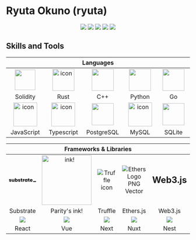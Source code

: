 # Ryuta Okuno (ryuta)

<div align="center">
            <img src="https://img.icons8.com/fluency/30/000000/star.png" />
            <img src="https://img.icons8.com/fluency/30/000000/star.png" />
            <img src="https://img.icons8.com/fluency/30/000000/star.png" />
            <img src="https://img.icons8.com/fluency/30/000000/star.png" />
            <img src="https://img.icons8.com/fluency/30/000000/star.png" />
 </div>
<!-- GREETING  -->
<!-- <h3 align="center">Hello! Welcome to my profile.
<br> *****
</h3>
<p align="center">
  <img src="https://readme-typing-svg.herokuapp.com/?lines=%20Follow%20if%20you%20find%20me%20cool!;I%20follow-back%20soonest.;%20My%20mail%20is%20ryuta960710@gmail.com;I%20am%20ready%20for%20collaboration.&font=Fira%20Code&center=true&width=440&height=45&vCenter=true&size=22">
</p>
<div align="center"> Social and Contact Info. </div><br>
  <p align="center">
<a href="https://ryuta0710.vercel.app/"><img src="https://img.shields.io/badge/PORTFOLIO-fff?style=for-the-badge&logo=googlechrome&logoColor=blue" alt="Portfolio" /></a>&nbsp;
<a href="mailto: ryuta960710@gmail.com"><img src="https://img.shields.io/badge/gmail-d62828?style=for-the-badge&logo=gmail&logoColor=white" alt="CodePen" /></a>&nbsp; <br>
</p><br> -->
<!-- 
<div align="center">

## 🎓📚 Education

![](https://img.shields.io/badge/kagoshima_unviersity_-8_7CF3E?style=for-the-badge&logo=maseno&logoColor=white)
![](https://img.shields.io/badge/Kagoshima_nishi_senior_high_school-430098?style=for-the-badge&logo=moringas_chool&logoColor=orange)

</div> -->

## Skills and Tools

<div align="center">
  <table>
    <thead>
      <tr>
        <th colspan="5">Languages</th>
      </tr>
    </thead>
    <tr>
      <td align="center" width=110> <img src="https://cdn.jsdelivr.net/gh/devicons/devicon@latest/icons/solidity/solidity-plain.svg"  width="56" height="56" />
      </td>
      <td align="center" width=110>  <img src="https://cdn.jsdelivr.net/gh/devicons/devicon@latest/icons/rust/rust-original.svg" alt="icon" width="60" height="60" /> </td>
      <td align="center" width=110>  <img src="https://cdn.jsdelivr.net/gh/devicons/devicon@latest/icons/cplusplus/cplusplus-original.svg" height='60px'/>
      </td>
      <td align="center" width=110> 
            <img src="https://cdn.jsdelivr.net/gh/devicons/devicon@latest/icons/go/go-original.svg" height='60px'/>
      </td>
      <td align="center" width=110> <img src="https://cdn.jsdelivr.net/gh/devicons/devicon@latest/icons/python/python-original.svg" height='60px'/>
      </td>
    </tr>
    <tr> 
      <td align="center" width=110>Solidity</td>
      <td align="center" width=110>Rust</td>
      <td align="center" width=110>C++</td>
      <td align="center" width=110>Python</td>
      <td align="center" width=110>Go</td>
    </tr>
    <tr>
      <td align="center" width=110><img src="https://techstack-generator.vercel.app/js-icon.svg" alt="icon" width="65" height="65" /> </td>
      <td align="center" width=110><img src="https://techstack-generator.vercel.app/ts-icon.svg" alt="icon" width="65" height="65" /> </td>
      <td align="center" width=110><img height=60 src="https://cdn.jsdelivr.net/gh/devicons/devicon/icons/postgresql/postgresql-original.svg"/> </td>
      <td align="center" width=110><img src="https://techstack-generator.vercel.app/mysql-icon.svg" alt="icon" width="65" height="65" /> </td>
      <td align="center" width=110><img height=60 src="https://cdn.jsdelivr.net/gh/devicons/devicon/icons/sqlite/sqlite-original.svg"/> </td>
    </tr>
    <tr> 
      <td align="center" width=110>JavaScript</td>
      <td align="center" width=110>Typescript</td>
      <td align="center" width=110>PostgreSQL</td>
      <td align="center" width=110>MySQL</td>
      <td align="center" width=110>SQLite</td>
    </tr>
  </table>

  <table>
    <thead>
      <tr>
        <th colspan="6">Frameworks & Libraries </th>
      </tr>
    </thead>
    <tr>
      <td align="center" width=110>
      <a href="https://substrate.io" aria-label="Substrate home"><svg class="fill-current text-black dark:text-white" data-name="Layer 1" xmlns="http://www.w3.org/2000/svg" viewBox="0 0 419.75 58.11" aria-label="Subtrate Logo"><path d="M28.33,16.42A16.57,16.57,0,0,1,34.06,26.5H22.54a6.44,6.44,0,0,0-2.27-3.86,6.93,6.93,0,0,0-4.43-1.4,4.85,4.85,0,0,0-3.17.9,3.14,3.14,0,0,0-1.08,2.56,3,3,0,0,0,2,2.8,31.55,31.55,0,0,0,6.23,1.88,62.91,62.91,0,0,1,7.56,2.19,12.52,12.52,0,0,1,5.11,3.64A10,10,0,0,1,34.63,42a10.38,10.38,0,0,1-1.87,6.12,12.4,12.4,0,0,1-5.4,4.17A21.07,21.07,0,0,1,19,53.78q-8.15,0-13-3.6A15.17,15.17,0,0,1,0,39.89H11.88a5.31,5.31,0,0,0,2.2,4A8.26,8.26,0,0,0,19,45.22a4.59,4.59,0,0,0,3.17-1,3.26,3.26,0,0,0,1.08-2.55,3.08,3.08,0,0,0-2-3,36.19,36.19,0,0,0-6.45-1.91,51.23,51.23,0,0,1-7.34-2,12.12,12.12,0,0,1-5-3.5A9.71,9.71,0,0,1,.43,24.7,10.75,10.75,0,0,1,4.54,16q4.09-3.34,11.59-3.35T28.33,16.42Z"></path><path d="M82.37,13.1V53.28H70V46a13.32,13.32,0,0,1-5.15,5.61,14.88,14.88,0,0,1-7.95,2.09q-6.91,0-11-4.61T41.83,36.43V13.1H54.07V34.92a8.93,8.93,0,0,0,2.13,6.37,7.46,7.46,0,0,0,5.72,2.27,7.55,7.55,0,0,0,5.9-2.38C69.26,39.6,70,37.34,70,34.42V13.1Z"></path><path d="M126.39,15.08a17.15,17.15,0,0,1,6.2,7.13,24.82,24.82,0,0,1,2.26,11,24.87,24.87,0,0,1-2.26,11,17.05,17.05,0,0,1-6.2,7.16,16.22,16.22,0,0,1-8.89,2.48,14.57,14.57,0,0,1-7.92-2.08A12.16,12.16,0,0,1,104.76,46v7.27H92.45V0h12.31V20.38a12.11,12.11,0,0,1,4.82-5.69,14.57,14.57,0,0,1,7.92-2.09A16.3,16.3,0,0,1,126.39,15.08ZM107.17,26a10,10,0,0,0-2.48,7.16,10,10,0,0,0,2.48,7.13,9,9,0,0,0,12.74.07,10.16,10.16,0,0,0,2.42-7.2,10.16,10.16,0,0,0-2.42-7.2,8.27,8.27,0,0,0-6.37-2.59A8.39,8.39,0,0,0,107.17,26Z"></path><path d="M168.51,16.42a16.57,16.57,0,0,1,5.73,10.08H162.72a6.39,6.39,0,0,0-2.27-3.86,6.93,6.93,0,0,0-4.43-1.4,4.85,4.85,0,0,0-3.17.9,3.14,3.14,0,0,0-1.08,2.56,3,3,0,0,0,2,2.8A31.55,31.55,0,0,0,160,29.38a62.91,62.91,0,0,1,7.56,2.19,12.52,12.52,0,0,1,5.11,3.64A10,10,0,0,1,174.81,42a10.38,10.38,0,0,1-1.87,6.12,12.4,12.4,0,0,1-5.4,4.17,21,21,0,0,1-8.35,1.51q-8.13,0-13-3.6a15.17,15.17,0,0,1-6-10.29h11.88a5.34,5.34,0,0,0,2.2,4,8.26,8.26,0,0,0,4.93,1.37,4.59,4.59,0,0,0,3.17-1,3.26,3.26,0,0,0,1.08-2.55,3.08,3.08,0,0,0-2-3A36.19,36.19,0,0,0,155,36.79a51.23,51.23,0,0,1-7.34-2,12.12,12.12,0,0,1-5-3.5,9.71,9.71,0,0,1-2.09-6.58A10.75,10.75,0,0,1,144.72,16q4.09-3.34,11.59-3.35T168.51,16.42Z"></path><path d="M205.41,42.7V53.28h-5.54c-4.7,0-8.37-1.16-11-3.49S185,43.61,185,38.23V23.47h-5.39V13.1H185V3.24h12.32V13.1h8.06V23.47h-8.06v15a4.5,4.5,0,0,0,1,3.31,4.67,4.67,0,0,0,3.28.94Z"></path><path d="M232.88,14.83a15.14,15.14,0,0,1,7.88-2.16V25.85h-3.52c-3.27,0-5.8.69-7.6,2.09s-2.7,3.74-2.7,7.05V53.28H214.63V13.1h12.31v7.56A17.61,17.61,0,0,1,232.88,14.83Z"></path><path d="M269.28,14.69a12.55,12.55,0,0,1,4.89,5.69V13.1h12.24V53.28H274.17V46a12.6,12.6,0,0,1-4.89,5.69,14.57,14.57,0,0,1-7.92,2.08,16.25,16.25,0,0,1-8.9-2.48,17,17,0,0,1-6.19-7.16,24.87,24.87,0,0,1-2.27-11,24.82,24.82,0,0,1,2.27-11,17.13,17.13,0,0,1,6.19-7.13,16.34,16.34,0,0,1,8.9-2.48A14.57,14.57,0,0,1,269.28,14.69ZM258.94,26a10.2,10.2,0,0,0-2.41,7.2,10.2,10.2,0,0,0,2.41,7.2,9.05,9.05,0,0,0,12.75-.07,10.06,10.06,0,0,0,2.48-7.13A10,10,0,0,0,271.69,26a8.39,8.39,0,0,0-6.37-2.63A8.31,8.31,0,0,0,258.94,26Z"></path><path d="M318.81,42.7V53.28h-5.54q-7.06,0-11-3.49t-3.93-11.56V23.47H293V13.1h5.4V3.24h12.32V13.1h8.06V23.47h-8.06v15a4.5,4.5,0,0,0,1,3.31,4.66,4.66,0,0,0,3.27.94Z"></path><path d="M364.24,35.42H336.38q.21,4.55,2.3,6.52a7.43,7.43,0,0,0,5.33,2,7.32,7.32,0,0,0,4.54-1.37A6.36,6.36,0,0,0,350.92,39h13a17,17,0,0,1-3.45,7.6,18.54,18.54,0,0,1-6.77,5.26,23.17,23.17,0,0,1-19.62-.58A17.69,17.69,0,0,1,327,44.14a22.22,22.22,0,0,1-2.6-11,22.5,22.5,0,0,1,2.56-11,17.56,17.56,0,0,1,7.16-7.13,23.66,23.66,0,0,1,21,0,17.33,17.33,0,0,1,7,6.87,20.56,20.56,0,0,1,2.48,10.19A17,17,0,0,1,364.24,35.42ZM350,24.3a7.8,7.8,0,0,0-5.43-2,8,8,0,0,0-5.62,2,8.41,8.41,0,0,0-2.52,5.9h15.7C352.19,27.6,351.49,25.62,350,24.3Z"></path><path class="fill-current text-substrateGreen" d="M419.75,46.09v12H375.19v-12Z"></path></svg></a>
      </td>
      <td align="center" width=110><img src="https://raw.githubusercontent.com/use-ink/ink/master/.images/ink-logo-glow.svg" alt="ink!" height="136" style="max-width: 100%; visibility: visible;" data-xblocker="passed"></td>
      <td align="center" width=110><img data-v-ac8ca204="" class="app-preview__image-origin" srcset="https://img.icons8.com/?size=256&amp;id=112124&amp;format=png 1x, https://img.icons8.com/?size=512&amp;id=112124&amp;format=png 2x" alt="Truffle icon" style=""></td>
      <td align="center" width=110><img src="https://seeklogo.com/images/E/ethers-logo-D5B86204D8-seeklogo.com.png" alt="Ethers Logo PNG Vector" title="Ethers Logo PNG Vector" class="detailLogoImage" data-xblocker="passed" style="visibility: visible;"></td>
      <td align="center" width=110><span style='font-size:24px;font-weight:bold;'>Web3.js</span></td>
    </tr>
    <tr align="center"> 
      <td align="center" width=110>Substrate</td>
      <td align="center" width=110>Parity's ink!</td>
      <td align="center" width=110>Truffle</td>
      <td align="center" width=110>Ethers.js</td>
      <td align="center" width=110>Web3.js</td>
    </tr>
    <tr>
      <td align="center" width=110><img src="https://cdn.jsdelivr.net/gh/devicons/devicon@latest/icons/react/react-original.svg" /> </td>
      <td align="center" width=110><img src="https://cdn.jsdelivr.net/gh/devicons/devicon@latest/icons/vuejs/vuejs-original.svg" /></td>
      <td align="center" width=110><img src="https://cdn.jsdelivr.net/gh/devicons/devicon@latest/icons/nextjs/nextjs-original.svg" /></td>
      <td align="center" width=110><img src="https://cdn.jsdelivr.net/gh/devicons/devicon@latest/icons/nuxtjs/nuxtjs-original.svg" /></td>
      <td align="center" width=110><img src="https://cdn.jsdelivr.net/gh/devicons/devicon@latest/icons/nestjs/nestjs-original.svg" /></td>
    </tr>
    <tr align="center"> 
      <td align="center" width=110>React</td>
      <td align="center" width=110>Vue</td>
      <td align="center" width=110>Next</td>
      <td align="center" width=110>Nuxt</td>
      <td align="center" width=110>Nest</td>
    </tr>
  </table>
</div>
<!-- 
## 📊 GitHub Statistics

<table style="overflow:hidden">
  <tr>
    <td>
      <img height="200em" src="https://github-profile-summary-cards.vercel.app/api/cards/most-commit-language?username=ryuta0710"/>
    </td>
    <td>
      <img height="200em" src="https://github-profile-summary-cards.vercel.app/api/cards/repos-per-language?username=ryuta0710"/>
    </td>
  </tr>

</table>

<img src="https://readme-typing-svg.herokuapp.com/?lines=I%20am%20ready%20to%20work%20with%20you!;&font=Fira%20Code&center=true&width=440&height=45&vCenter=true&size=22">

<hr>
<div align="center">
  <img align="center" src="code.gif" width="350" height="190" />
  <video controls autoplay>
  <source src="./assets/Video_2024-03-20_083833.mp4" type="video/mp4">
  Your browser does not support the video tag.
</video>


[https://github.com/ryuta0710/ryuta0710/main/assets/Video_2024-03-20_083833.mp4](https://github.com/ryuta0710/ryuta0710/raw/main/assets/Video_2024-03-20_083833.mp4)


https://github.com/ryuta0710/ryuta0710/raw/main/assets/Video_2024-03-20_083833.mp4

![](assets/Video_2024-03-20_083833.mp4)

<video width="320" height="240" controls>
  <source src="assets/Video_2024-03-20_083833.mp4" type="video/mp4">
</video>

</div> -->
